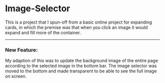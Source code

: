 # Image-Selector
This is a project that I spun-off from a basic online project for expanding cards, in which the premise was that when you click an image it would expand and fill more of the container.

---
### New Feature: 

My adaption of this was to update the background image of the entire page according to the selected image in the bottom bar. The image selector was moved to the bottom and made transparent to be able to see the full image on screen. 
